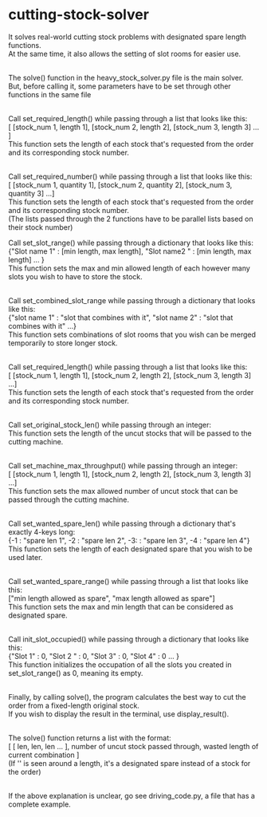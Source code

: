 # cutting-stock-solver
It solves real-world cutting stock problems with designated spare length functions. <br>
At the same time, it also allows the setting of slot rooms for easier use.<br>
<br>

The solve() function in the heavy_stock_solver.py file is the main solver. <br>
But, before calling it, some parameters have to be set through other functions in the same file <br>
<br>

&#9; &#9; Call set_required_length() while passing through a list that looks like this: <br>
&#9; &#9; &#9; [ [stock_num 1, length 1], [stock_num 2, length 2], [stock_num 3, length 3] ... ] <br>
&#9; &#9; This function sets the length of each stock that's requested from the order and its corresponding stock number. <br>
<br>

&#9; &#9; Call set_required_number() while passing through a list that looks like this: <br>
&#9; &#9; &#9; [ [stock_num 1, quantity 1], [stock_num 2, quantity 2], [stock_num 3, quantity 3] ...] <br>
&#9; &#9; This function sets the length of each stock that's requested from the order and its corresponding stock number. <br>
&#9; &#9; (The lists passed through the 2 functions have to be parallel lists based on their stock number)
<br>

&#9; &#9;  Call set_slot_range() while passing through a dictionary that looks like this: <br>
&#9; &#9; &#9; {"Slot name 1" : [min length, max length], "Slot name2 " : [min length, max length] ... } <br>
&#9; &#9; This function sets the max and min allowed length of each however many slots you wish to have to store the stock. <br>
<br>

&#9; Call set_combined_slot_range while passing through a dictionary that looks like this: <br>
&#9; &#9; {"slot name 1" : "slot that combines with it", "slot name 2" : "slot that combines with it" ...} <br>
&#9; This function sets combinations of slot rooms that you wish can be merged temporarily to store longer stock. <br>
<br>

&#9; &#9; Call set_required_length() while passing through a list that looks like this: <br>
&#9; &#9; &#9; [ [stock_num 1, length 1], [stock_num 2, length 2], [stock_num 3, length 3] ...] <br>
&#9; &#9; This function sets the length of each stock that's requested from the order and its corresponding stock number. <br>
<br>

&#9; &#9; Call set_original_stock_len() while passing through an integer: <br>
&#9; &#9; This function sets the length of the uncut stocks that will be passed to the cutting machine. <br>
<br>

&#9; &#9; Call set_machine_max_throughput() while passing through an integer: <br>
&#9; &#9; &#9; [ [stock_num 1, length 1], [stock_num 2, length 2], [stock_num 3, length 3] ...] <br>
&#9; &#9; This function sets the max allowed number of uncut stock that can be passed through the cutting machine. <br>
<br>

&#9; &#9; Call set_wanted_spare_len() while passing through a dictionary that's exactly 4-keys long: <br>
&#9; &#9; &#9; {-1 : "spare len 1", -2 : "spare len 2", -3: : "spare len 3", -4 : "spare len 4"} <br>
&#9; &#9; This function sets the length of each designated spare that you wish to be used later. <br>
<br>

&#9; &#9; Call set_wanted_spare_range() while passing through a list that looks like this: <br>
&#9; &#9; &#9; ["min length allowed as spare", "max length allowed as spare"] <br>
&#9; &#9; This function sets the max and min length that can be considered as designated spare. <br>
<br>

&#9; &#9; Call init_slot_occupied() while passing through a dictionary that looks like this: <br>
&#9; &#9; &#9; {"Slot 1" : 0, "Slot 2 " : 0, "Slot 3" : 0, "Slot 4" : 0 ... } <br>
&#9; &#9; This function initializes the occupation of all the slots you created in set_slot_range() as 0, meaning its empty. <br>
<br>

Finally, by calling solve(), the program calculates the best way to cut the order from a fixed-length original stock. <br>
If you wish to display the result in the terminal, use display_result(). <br>
<br>

The solve() function returns a list with the format:<br>
&#9; [ [ len, len, len ... ], number of uncut stock passed through, wasted length of current combination ] <br>
&#9; (If '' is seen around a length, it's a designated spare instead of a stock for the order) <br>
<br>

If the above explanation is unclear, go see driving_code.py, a file that has a complete example. 
